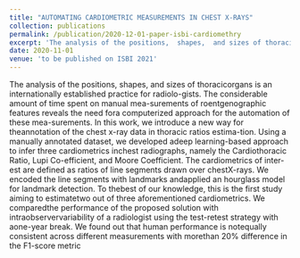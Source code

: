 ```yaml
---
title: "AUTOMATING CARDIOMETRIC MEASUREMENTS IN CHEST X-RAYS"
collection: publications
permalink: /publication/2020-12-01-paper-isbi-cardiomethry
excerpt: 'The analysis of the positions,  shapes,  and sizes of thoracicorgans is an internationally established practice for radiolo-gists. The considerable amount of time spent on manual mea-surements of roentgenographic features reveals the need fora  computerized  approach  for  the  automation  of  these  mea-surements.   In  this  work,  we  introduce  a  new  way  for  theannotation of the chest x-ray data in thoracic ratios estima-tion.   Using  a  manually  annotated  dataset,  we  developed  adeep learning-based approach to infer three cardiometrics inchest radiographs, namely the Cardiothoracic Ratio, Lupi Co-efficient, and Moore Coefficient.  The cardiometrics of inter-est  are  defined  as  ratios  of  line  segments  drawn  over  chestX-rays.  We encoded the line segments with landmarks andapplied an hourglass model for landmark detection.   To thebest of our knowledge, this is the first study aiming to estimatetwo out of three aforementioned cardiometrics. We comparedthe performance of the proposed solution with intraobservervariability of a radiologist using the test-retest strategy with aone-year break. We found out that human performance is notequally consistent across different measurements with morethan 20% difference in the F1-score metric'
date: 2020-11-01
venue: 'to be published on ISBI 2021'
---
```

The analysis of the positions,  shapes,  and sizes of thoracicorgans is an internationally established practice for radiolo-gists. The considerable amount of time spent on manual mea-surements of roentgenographic features reveals the need fora  computerized  approach  for  the  automation  of  these  mea-surements.   In  this  work,  we  introduce  a  new  way  for  theannotation of the chest x-ray data in thoracic ratios estima-tion.   Using  a  manually  annotated  dataset,  we  developed  adeep learning-based approach to infer three cardiometrics inchest radiographs, namely the Cardiothoracic Ratio, Lupi Co-efficient, and Moore Coefficient.  The cardiometrics of inter-est  are  defined  as  ratios  of  line  segments  drawn  over  chestX-rays.  We encoded the line segments with landmarks andapplied an hourglass model for landmark detection.   To thebest of our knowledge, this is the first study aiming to estimatetwo out of three aforementioned cardiometrics. We comparedthe performance of the proposed solution with intraobservervariability of a radiologist using the test-retest strategy with aone-year break. We found out that human performance is notequally consistent across different measurements with morethan 20% difference in the F1-score metric